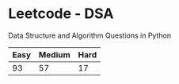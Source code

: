 # Leetcode - DSA

Data Structure and Algorithm Questions in Python

| Easy   |  Medium  | Hard |
|--------|----------|------|
|   93   |    57    |  17  |
